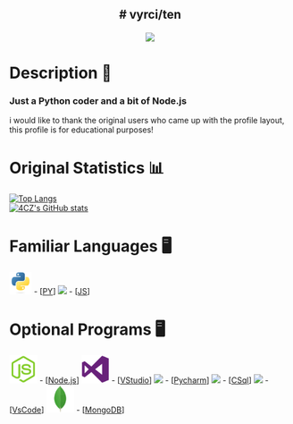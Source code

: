  </p>
<h2 align="center"> </> # vyrci/ten </> </h2>
<p align="center">
<img align="center" src="https://i.pinimg.com/originals/61/b6/d5/61b6d5a19d1f9e7287d83c7f7b53a93e.gif">
</p>


# Description 📙

### Just a Python coder and a bit of Node.js

 

i would like to thank the original users who came up with the profile layout, this profile is for educational purposes!



# Original Statistics 📊

[![Top Langs](https://github-readme-stats.vercel.app/api/top-langs/?username=vyrci&layout=compact&theme=tokyonight)](https://github.com/anuraghazra/github-readme-stats) </br>
[![4CZ's GitHub stats](https://github-readme-stats.vercel.app/api?username=vyrci&hide=contribs,prs&theme=tokyonight)](https://github.com/anuraghazra/github-readme-stats)


# Familiar Languages 🖥️
<img src="https://github.com/devicons/devicon/raw/master/icons/python/python-original.svg" width="40"> - [[PY](https://www.python.org/)] 
<img src="https://pluralsight2.imgix.net/paths/images/javascript-542e10ea6e.png" width="40"> - [[JS](https://www.javascript.com/)] 


# Optional Programs 🖥️
<img src="https://raw.githubusercontent.com/devicons/devicon/master/icons/nodejs/nodejs-original.svg" width="50"> - [[Node.js](https://nodejs.org/en/)]
<img src="https://raw.githubusercontent.com/devicons/devicon/2809b567852a4648062a2d3e7c1c531367458c0b/icons/visualstudio/visualstudio-plain.svg" width="50"> - [[VStudio](https://visualstudio.microsoft.com/)]
<img src="https://upload.wikimedia.org/wikipedia/commons/thumb/1/1d/PyCharm_Icon.svg/768px-PyCharm_Icon.svg.png" width="50"> - [[Pycharm](https://www.jetbrains.com/pycharm/)]
<img src="http://blog.unisecure.com/wp-content/uploads/2015/05/cloud-sql-database-.png" width="50"> - [[CSql](https://cloud.google.com/sql)]
<img src ="https://blog.leonhassan.co.uk/content/images/2019/06/visual-studio-code.svg" width="50"> - [[VsCode](https://code.visualstudio.com/)]
<img src="https://raw.githubusercontent.com/devicons/devicon/2809b567852a4648062a2d3e7c1c531367458c0b/icons/mongodb/mongodb-original.svg" width="50"> - [[MongoDB](https://www.mongodb.com/)]
